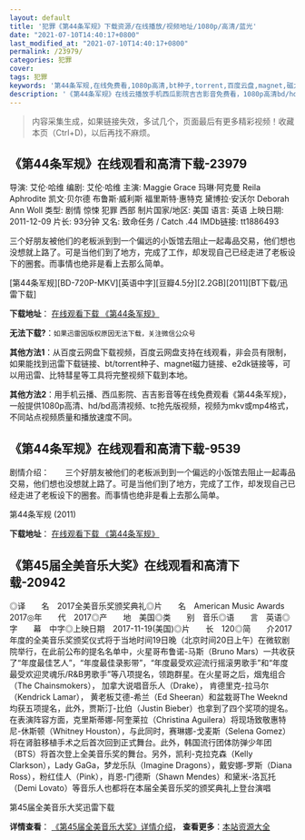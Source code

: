 ```yaml
---
layout: default
title: '犯罪《第44条军规》下载资源/在线播放/视频地址/1080p/高清/蓝光'
date: "2021-07-10T14:40:17+0800"
last_modified_at: "2021-07-10T14:40:17+0800"
permalink: /23979/
categories: 犯罪
cover:
tags: 犯罪
keywords: '第44条军规,在线免费看,1080p高清,bt种子,torrent,百度云盘,magnet,磁力链,迅雷下载资源'
description: '《第44条军规》在线云播放手机西瓜影院吉吉影音免费看，1080p高清bd/hd未删减完整版和tc抢先枪版，mkv/mp4格式，附带bt/torrent种子、magnet/磁力链、百度云盘、网盘资源迅雷下载链接'
---
```


>内容采集生成，如果链接失效，多试几个，页面最后有更多精彩视频！收藏本页（Ctrl+D)，以后再找不麻烦。


## 《第44条军规》在线观看和高清下载-23979

导演: 艾伦·哈维 编剧: 艾伦·哈维 主演: Maggie Grace 玛琳·阿克曼 Reila Aphrodite 凯文·贝尔德 布鲁斯·威利斯 福里斯特·惠特克 黛博拉·安沃尔 Deborah Ann Woll 类型: 剧情 惊悚 犯罪 西部 制片国家/地区: 美国 语言: 英语 上映日期: 2011-12-09 片长: 93分钟 又名: 致命任务 / Catch .44 IMDb链接: tt1886493

三个好朋友被他们的老板派到到一个偏远的小饭馆去阻止一起毒品交易，他们想也没想就上路了。可是当他们到了地方，完成了工作，却发现自己已经走进了老板设下的圈套。而事情也绝非是看上去那么简单。


[第44条军规][BD-720P-MKV][英语中字][豆瓣4.5分][2.2GB][2011][BT下载/迅雷下载]

**下载地址**： [在线观看下载 《第44条军规》](https://www.btdx8.com/torrent/catch_44_2011.html) 


**无法下载?**：`如果迅雷因版权原因无法下载，关注微信公众号 `

**其他方法1**：从百度云网盘下载视频，百度云网盘支持在线观看，非会员有限制，如果能找到迅雷下载链接、bt/torrent种子、magnet磁力链接、e2dk链接等，可以用迅雷、比特彗星等工具将完整视频下载到本地。

**其他方法2**：用手机云播、西瓜影院、吉吉影音等在线免费观看《第44条军规》，一般提供1080p高清、hd/bd高清视频、tc抢先版视频，视频为mkv或mp4格式，不同站点视频质量和播放速度不同。


## 《第44条军规》在线观看和高清下载-9539

剧情介绍：　　三个好朋友被他们的老板派到到一个偏远的小饭馆去阻止一起毒品交易，他们想也没想就上路了。可是当他们到了地方，完成了工作，却发现自己已经走进了老板设下的圈套。而事情也绝非是看上去那么简单。


第44条军规 (2011)

**下载地址**： [在线观看下载 《第44条军规》](https://www.btbtdy.me/btdy/dy9345.html) 


## 《第45届全美音乐大奖》在线观看和高清下载-20942

◎译　　名　2017全美音乐奖颁奖典礼◎片　　名　American Music Awards 2017◎年　　代　2017◎产　　地　美国◎类　　别　音乐◎语　　言　英语◎字　　幕　中字◎上映日期　2017-11-19(美国)◎片　　长　120◎简　　介2017年度的全美音乐奖颁奖仪式将于当地时间19日晚（北京时间20日上午）在微软剧院举行，在此前公布的提名名单中，火星哥布鲁诺-马斯（Bruno Mars）一共收获了“年度最佳艺人”，“年度最佳录影带”，“年度最受欢迎流行摇滚男歌手”和“年度最受欢迎灵魂乐/R&B男歌手”等八项提名，领跑群星。在火星哥之后，烟鬼组合（The Chainsmokers）， 加拿大说唱音乐人（Drake）， 肯德里克-拉马尔（Kendrick Lamar）， 黄老板艾德-希兰（Ed Sheeran）和盆栽哥The Weeknd均获五项提名，此外，贾斯汀-比伯（Justin Bieber）也拿到了四个奖项的提名。在表演阵容方面，克里斯蒂娜-阿奎莱拉（Christina Aguilera）将现场致敬惠特尼-休斯顿（Whitney Houston），与此同时，赛琳娜-戈麦斯（Selena Gomez）将在肾脏移植手术之后首次回到正式舞台。此外，韩国流行团体防弹少年团（BTS）将首次登上全美音乐奖的舞台。另外，凯利-克拉克森（Kelly Clarkson），Lady GaGa，梦龙乐队（Imagine Dragons），戴安娜-罗斯（Diana Ross），粉红佳人（Pink），肖恩-门德斯（Shawn Mendes）和黛米-洛瓦托（Demi Lovato）等音乐人也都将在本届全美音乐奖的颁奖典礼上登台演唱


第45届全美音乐大奖迅雷下载

**详情查看**： [《第45届全美音乐大奖》详情介绍](/movie/20942/)， **查看更多**：[本站资源大全](/movie/t/all/)

